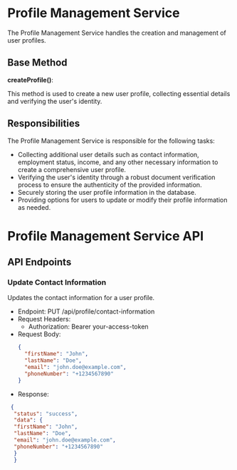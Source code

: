 # Profile Management Service
The Profile Management Service handles the creation and management of user profiles.

## Base Method
**createProfile()**:

This method is used to create a new user profile, collecting essential details and verifying the user's identity.

## Responsibilities
The Profile Management Service is responsible for the following tasks:

- Collecting additional user details such as contact information, employment status, income, and any other necessary information to create a comprehensive user profile.
- Verifying the user's identity through a robust document verification process to ensure the authenticity of the provided information.
- Securely storing the user profile information in the database.
- Providing options for users to update or modify their profile information as needed.


# Profile Management Service API

## API Endpoints

### Update Contact Information

Updates the contact information for a user profile.

- Endpoint: PUT /api/profile/contact-information
- Request Headers:
    - Authorization: Bearer your-access-token
- Request Body:
  ```json
  {
    "firstName": "John",
    "lastName": "Doe",
    "email": "john.doe@example.com",
    "phoneNumber": "+1234567890"
  }

- Response:
````json
 {
  "status": "success",
  "data": {
  "firstName": "John",
  "lastName": "Doe",
  "email": "john.doe@example.com",
  "phoneNumber": "+1234567890"
  }
  }
